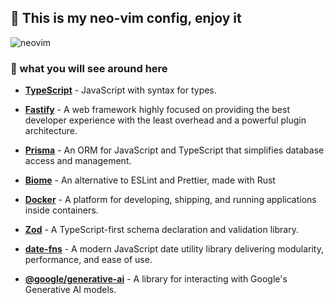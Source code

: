 ## 🥰 This is my neo-vim config, enjoy it

![neovim](https://github.com/user-attachments/assets/28081bbb-cf37-4c2f-b689-c2b9be61319f)

### 🧩 what you will see around here

- [**TypeScript**](https://www.typescriptlang.org/) - JavaScript with syntax for types.
  
- [**Fastify**](https://www.fastify.io/) - A web framework highly focused on providing the best developer experience with the least overhead and a powerful plugin architecture.
  
- [**Prisma**](https://www.prisma.io/) - An ORM for JavaScript and TypeScript that simplifies database access and management.
  
- [**Biome**](https://biomejs.dev/pt-br/) - An alternative to ESLint and Prettier, made with Rust
  
- [**Docker**](https://www.docker.com/) - A platform for developing, shipping, and running applications inside containers.
- [**Zod**](https://zod.dev/) - A TypeScript-first schema declaration and validation library.
  
- [**date-fns**](https://date-fns.org/) - A modern JavaScript date utility library delivering modularity, performance, and ease of use.
- [**@google/generative-ai**](https://www.npmjs.com/package/@google/generative-ai) - A library for interacting with Google's Generative AI models.





